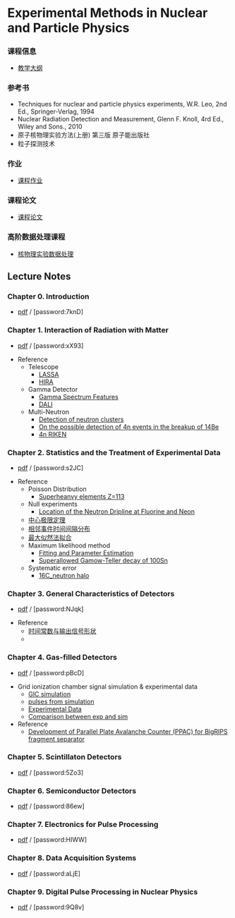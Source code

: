 # Experimental Methods in Nuclear and Particle Physics

### 课程信息
- [教学大纲](Syllabus.md)

### 参考书 

- Techniques for nuclear and particle physics experiments, W.R. Leo, 2nd Ed., Springer-Verlag, 1994
- Nuclear Radiation Detection and Measurement, Glenn F. Knoll, 4rd Ed., Wiley and Sons., 2010
- 原子核物理实验方法(上册) 第三版 原子能出版社
- 粒子探测技术

### 作业
- [课程作业](coursework.md)

### 课程论文
- [课程论文](report.md)   

 
### 高阶数据处理课程
 - [核物理实验数据处理](https://zhihuanli.github.io/Experimental-Data-Analysis-Course/)
 

## Lecture Notes

### Chapter 0. Introduction
- [pdf](https://disk.pku.edu.cn:443/link/B33C05E29FFC583D523F7190C4BA50CC) / [password:7knD]


### Chapter 1. Interaction of Radiation with Matter
- [pdf](https://disk.pku.edu.cn:443/link/32FB9A45842316DD22D30F6C533F920E) / [password:xX93]

 * Reference
   * Telescope
     * [LASSA](https://zhihuanli.github.io/Experimental-Method-in-Nuclear-Physics/chapt1/ref/LASSA_telescope.pdf)
     * [HIRA](https://zhihuanli.github.io/Experimental-Method-in-Nuclear-Physics/chapt1/ref/HIRA_telescope.pdf)
   * Gamma Detector
     * [Gamma Spectrum Features](https://zhihuanli.github.io/Experimental-Method-in-Nuclear-Physics/chapt1/ref/Gamma_Spectrum_Features.pdf)
     * [DALI](https://zhihuanli.github.io/Experimental-Method-in-Nuclear-Physics/chapt1/ref/DALI_array.pdf)
   * Multi-Neutron
     * [Detection of neutron clusters](https://zhihuanli.github.io/Experimental-Method-in-Nuclear-Physics/chapt1/ref/PhysRevC.65.044006_Detection_of_neutron_clusters.pdf)
     * [On the possible detection of 4n events in the breakup of 14Be](https://zhihuanli.github.io/Experimental-Method-in-Nuclear-Physics/chapt1/ref/On_the_possible_detection_of_4n_events_in_the_breakup_of_14Be.pdf)
     * [4n RIKEN](https://zhihuanli.github.io/Experimental-Method-in-Nuclear-Physics/chapt1/ref/PhysRevLett.116.052501.pdf)
    
### Chapter 2. Statistics and the Treatment of Experimental Data
- [pdf](https://disk.pku.edu.cn:443/link/9CE9122547B67F5E51578E46B6C9CD29) / [password:s2JC]
 * Reference
     * Poisson Distribution
       * [Superheanvy elements Z=113](https://zhihuanli.github.io/Experimental-Method-in-Nuclear-Physics/chapt2/ref/JPSJ103201.pdf)
     * Null experiments
       * [Location of the Neutron Dripline at Fluorine and Neon](https://zhihuanli.github.io/Experimental-Method-in-Nuclear-Physics/chapt2/ref/PhysRevLett.123.212501.pdf)
     * [中心极限定理](https://zhihuanli.github.io/Experimental-Method-in-Nuclear-Physics/chapt2/2.centerlimit.html)
     * [相邻事件时间间隔分布](https://zhihuanli.github.io/Experimental-Method-in-Nuclear-Physics/chapt2/2.distribution_of_time_intervals.html)
     * [最大似然法拟合](https://zhihuanli.github.io/Experimental-Method-in-Nuclear-Physics/chapt2/ML_fit.html)
     * Maximum likelihood method
       * [Fitting and Parameter Estimation](https://twiki.cern.ch/twiki/pub/Main/ROOTRioTutorial/ROOT_Rio2015_Fitting.pdf) 
       * [Superallowed Gamow-Teller decay of 100Sn](https://zhihuanli.github.io/Experimental-Method-in-Nuclear-Physics/chapt2/ref/Nature_11116.pdf)
     * Systematic error
       * [16C_neutron halo](https://zhihuanli.github.io/Experimental-Method-in-Nuclear-Physics/chapt2/ref/NPA709.103.16C_halo.pdf) 

### Chapter 3. General Characteristics of Detectors

- [pdf](https://disk.pku.edu.cn:443/link/585E29552245E19DDDDD5E369CC6FCF5) / [password:NJqk]

 * Reference
     * [时间常数与输出信号形状](https://nbviewer.jupyter.org/github/pkuNucexp/experimental-methods/blob/master/chapt3/time%20constant%20RC.ipynb)
     * 
### Chapter 4. Gas-filled Detectors

- [pdf](https://disk.pku.edu.cn:443/link/C35B40D2E25786F2BE22505C4F60840E) / [password:pBcD]

* Grid ionization chamber signal simulation & experimental data
  - [GIC simulation](https://zhihuanli.github.io/Experimental-Method-in-Nuclear-Physics/chapt4/GIC/GIC_simulation.html)
  - [pulses from simulation](https://zhihuanli.github.io/Experimental-Method-in-Nuclear-Physics/chapt4/GIC/Simulation_Pulses.html)
  - [Experimental Data](https://zhihuanli.github.io/Experimental-Method-in-Nuclear-Physics/chapt4/GIC/Experimental_Data_Analysis.html)
  - [Comparison between exp and sim](https://zhihuanli.github.io/Experimental-Method-in-Nuclear-Physics/chapt4/GIC/comparison_of_pulse_shapes.html)
* Reference
     * [Development of Parallel Plate Avalanche Counter (PPAC) for BigRIPS fragment separator](https://zhihuanli.github.io/Experimental-Method-in-Nuclear-Physics/chapt4/ref/PPAC.pdf)

### Chapter 5. Scintillaton Detectors

- [pdf](https://disk.pku.edu.cn:443/link/A484F455EE8E17F7D906D910B3CBFEC9) / [password:5Zo3]

### Chapter 6. Semiconductor Detectors

- [pdf](https://disk.pku.edu.cn:443/link/D0A8E3DFAC2E432DBEBFF86FD89C3F69) / [password:86ew]

### Chapter 7. Electronics for Pulse Processing

- [pdf](https://disk.pku.edu.cn:443/link/CAFDA02B34D12A696DB42C0F0746EC89) / [password:HIWW]

### Chapter 8. Data Acquisition Systems

- [pdf](https://disk.pku.edu.cn:443/link/529CED0A7D4F627D261113B4FCE880AD) / [password:aLjE]

### Chapter 9. Digital Pulse Processing in Nuclear Physics

- [pdf](https://disk.pku.edu.cn:443/link/EC166216D912BF3E3A780439BA9CD4E6) / [password:9Q8v]
